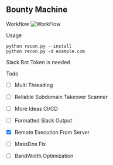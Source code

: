 ## Bounty Machine

Workflow
![WorkFlow](https://raw.githubusercontent.com/rahulr311295/bountymachine/master/arch/WorkFlow.png?token=AU97gdWBuSaRdXQxWpF2xRHR87hF7seFks5cNEYVwA%3D%3D)

Usage

    python recon.py --install
    python recon.py -d example.com
   Slack Bot Token is needed


Todo

 - [ ] Multi Threading
 - [ ] Reliable Subdomain Takeover Scanner
 - [ ] More Ideas CI/CD
 - [ ] Formatted Slack Output
 - [x] Remote Execution From Server
 - [ ] MassDns Fix
 - [ ] BandWidth Optimization


